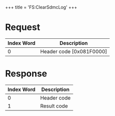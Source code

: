 +++
title = 'FS:ClearSdmcLog'
+++

# Request

| Index Word | Description                |
|------------|----------------------------|
| 0          | Header code \[0x081F0000\] |

# Response

| Index Word | Description |
|------------|-------------|
| 0          | Header code |
| 1          | Result code |

